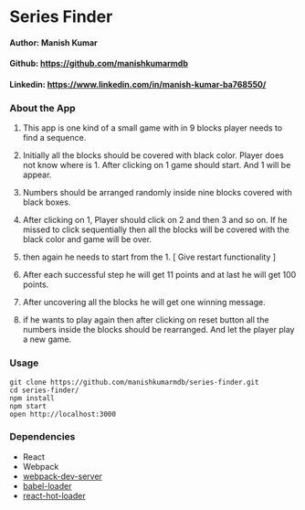 Series Finder
=====================

#### Author: Manish Kumar
#### Github: https://github.com/manishkumarmdb
#### Linkedin: https://www.linkedin.com/in/manish-kumar-ba768550/

### About the App

1) This app is one kind of a small game with in 9 blocks player needs to find a sequence.

2) Initially all the blocks should be covered with black color. Player does not know where is 1. After clicking on 1 game should start. And 1 will be appear.

3) Numbers should be arranged randomly inside nine blocks covered with black boxes.

4) After clicking on 1, Player should click on 2 and then 3 and so on. If he missed to click sequentially then all the blocks will be covered with the black color and game will be over.

5) then again he needs to start from the 1. [ Give restart functionality ]

6) After each successful step he will get 11 points and at last he will get 100 points.

7) After uncovering all the blocks he will get one winning message.

8) if he wants to play again then after clicking on reset button all the numbers inside the blocks should be rearranged. And let the player play a new game.

### Usage

```
git clone https://github.com/manishkumarmdb/series-finder.git
cd series-finder/
npm install
npm start
open http://localhost:3000
```

### Dependencies

* React
* Webpack
* [webpack-dev-server](https://github.com/webpack/webpack-dev-server)
* [babel-loader](https://github.com/babel/babel-loader)
* [react-hot-loader](https://github.com/gaearon/react-hot-loader)
